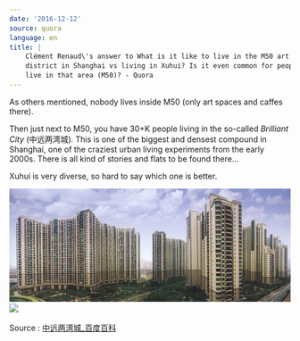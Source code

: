 ```yaml
---
date: '2016-12-12'
source: quora
language: en
title: |
    Clément Renaud\'s answer to What is it like to live in the M50 art
    district in Shanghai vs living in Xuhui? Is it even common for people to
    live in that area (M50)? - Quora
---
```


As others mentioned, nobody lives inside M50 (only art spaces and caffes
there).

Then just next to M50, you have 30+K people living in the so-called
*Brilliant City* (中远两湾城)*.* This is one of the biggest and densest
compound in Shanghai, one of the craziest urban living experiments from
the early 2000s. There is all kind of stories and flats to be found
there...

Xuhui is very diverse, so hard to say which one is better.

![](./img/main-qimg-a67a83fc2b16f07c9a1ea05b966aee79-c.png)![](./img/main-qimg-80b0a7085e1513cc3b93142b37533e34.png)

Source : [中远两湾城\_百度百科](http://baike.baidu.com/view/3577342.htm)
